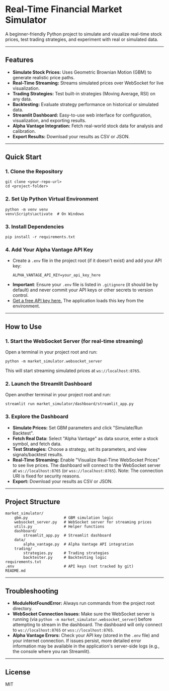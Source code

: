 # Real-Time Financial Market Simulator

A beginner-friendly Python project to simulate and visualize real-time stock prices, test trading strategies, and experiment with real or simulated data.

---

## Features
- **Simulate Stock Prices:** Uses Geometric Brownian Motion (GBM) to generate realistic price paths.
- **Real-Time Streaming:** Streams simulated prices over WebSocket for live visualization.
- **Trading Strategies:** Test built-in strategies (Moving Average, RSI) on any data.
- **Backtesting:** Evaluate strategy performance on historical or simulated data.
- **Streamlit Dashboard:** Easy-to-use web interface for configuration, visualization, and exporting results.
- **Alpha Vantage Integration:** Fetch real-world stock data for analysis and calibration.
- **Export Results:** Download your results as CSV or JSON.

---

## Quick Start

### 1. Clone the Repository
```
git clone <your-repo-url>
cd <project-folder>
```

### 2. Set Up Python Virtual Environment
```
python -m venv venv
venv\Scripts\activate  # On Windows
```

### 3. Install Dependencies
```
pip install -r requirements.txt
```

### 4. Add Your Alpha Vantage API Key
- Create a `.env` file in the project root (if it doesn't exist) and add your API key:
  ```env
  ALPHA_VANTAGE_API_KEY=your_api_key_here
  ```
- **Important**: Ensure your `.env` file is listed in `.gitignore` (it should be by default) and never commit your API keys or other secrets to version control.
- [Get a free API key here.](https://www.alphavantage.co/support/#api-key) The application loads this key from the environment.

---

## How to Use

### 1. Start the WebSocket Server (for real-time streaming)
Open a terminal in your project root and run:
```
python -m market_simulator.websocket_server
```
This will start streaming simulated prices at `ws://localhost:8765`.

### 2. Launch the Streamlit Dashboard
Open another terminal in your project root and run:
```
streamlit run market_simulator/dashboard/streamlit_app.py
```

### 3. Explore the Dashboard
- **Simulate Prices:** Set GBM parameters and click "Simulate/Run Backtest".
- **Fetch Real Data:** Select "Alpha Vantage" as data source, enter a stock symbol, and fetch data.
- **Test Strategies:** Choose a strategy, set its parameters, and view signals/backtest results.
- **Real-Time Streaming:** Enable "Visualize Real-Time WebSocket Prices" to see live prices. The dashboard will connect to the WebSocket server at `ws://localhost:8765` (or `wss://localhost:8765`). Note: The connection URI is fixed for security reasons.
- **Export:** Download your results as CSV or JSON.

---

## Project Structure
```
market_simulator/
    gbm.py                # GBM simulation logic
    websocket_server.py   # WebSocket server for streaming prices
    utils.py              # Helper functions
    dashboard/
        streamlit_app.py  # Streamlit dashboard
    data/
        alpha_vantage.py  # Alpha Vantage API integration
    trading/
        strategies.py     # Trading strategies
        backtester.py     # Backtesting logic
requirements.txt
.env                      # API keys (not tracked by git)
README.md
```

---

## Troubleshooting
- **ModuleNotFoundError:** Always run commands from the project root directory.
- **WebSocket Connection Issues:** Make sure the WebSocket server is running (via `python -m market_simulator.websocket_server`) before attempting to stream in the dashboard. The dashboard will only connect to `ws://localhost:8765` or `wss://localhost:8765`.
- **Alpha Vantage Errors:** Check your API key (stored in the `.env` file) and your internet connection. If issues persist, more detailed error information may be available in the application's server-side logs (e.g., the console where you ran Streamlit).

---

## License
MIT
